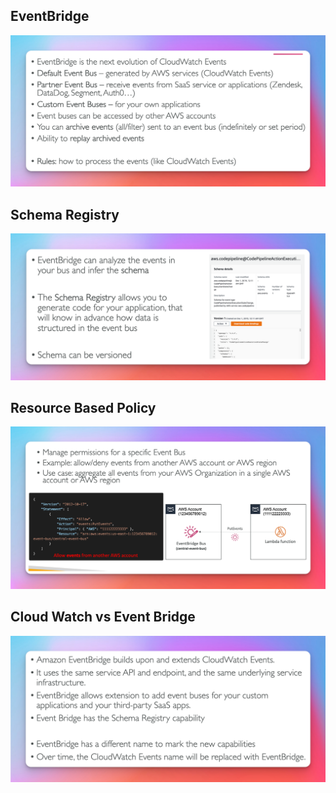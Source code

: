 ## EventBridge

![](./event-bridge.png)

## Schema Registry

![](./event-bridge-schema-registry.png)

## Resource Based Policy

![](./event-bridge-resource-based-policy.png)

## Cloud Watch vs Event Bridge

![](./event-bridge-vs-cloud-watch.png)
